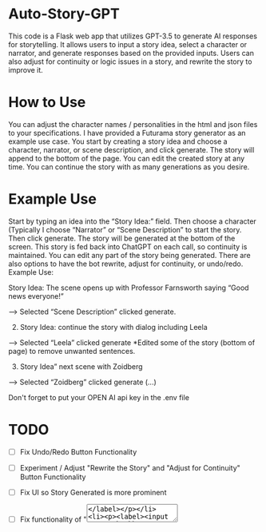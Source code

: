 # Auto-Story-GPT
This code is a Flask web app that utilizes GPT-3.5 to generate AI responses for storytelling. It allows users to input a story idea, select a character or narrator, and generate responses based on the provided inputs. Users can also adjust for continuity or logic issues in a story, and rewrite the story to improve it.
# How to Use
You can adjust the character names / personalities in the html and json files to your specifications.  I have provided a Futurama story generator as an example use case.
You start by creating a story idea and choose a character, narrator, or scene description, and click generate.  The story will append to the bottom of the page.  You can edit the created story at any time.  You can continue the story with as many generations as you desire.

# Example Use

Start by typing an idea into the “Story Idea:” field. Then choose a character (Typically I choose “Narrator” or “Scene Description” to start the story. Then click generate. The story will be generated at the bottom of the screen. This story is fed back into ChatGPT on each call, so continuity is maintained. You can edit any part of the story being generated. There are also options to have the bot rewrite, adjust for continuity, or undo/redo.
Example Use:

Story Idea: The scene opens up with Professor Farnsworth saying “Good news everyone!”

--> Selected “Scene Description” clicked generate.

2. Story Idea: continue the story with dialog including Leela

--> Selected “Leela” clicked generate *Edited some of the story (bottom of page) to remove unwanted sentences.

3. Story Idea” next scene with Zoidberg

--> Selected “Zoidberg” clicked generate (...)

Don't forget to put your OPEN AI api key in the .env file

# TODO

- [ ] Fix Undo/Redo Button Functionality
- [ ] Experiment / Adjust "Rewrite the Story" and "Adjust for Continuity" Button Functionality
- [ ] Fix UI so Story Generated is more prominent
- [ ] Fix functionality of "<textarea id="story">
- [ ] Check for more errors


